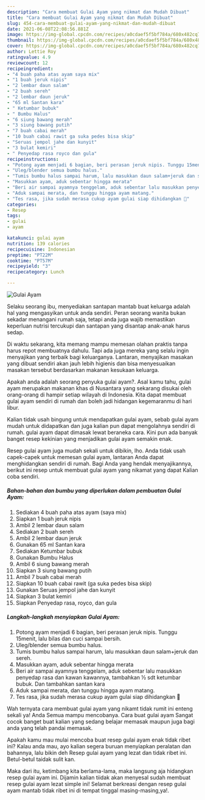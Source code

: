 ```yaml
---
description: "Cara membuat Gulai Ayam yang nikmat dan Mudah Dibuat"
title: "Cara membuat Gulai Ayam yang nikmat dan Mudah Dibuat"
slug: 454-cara-membuat-gulai-ayam-yang-nikmat-dan-mudah-dibuat
date: 2021-06-08T22:08:56.881Z
image: https://img-global.cpcdn.com/recipes/a0cdaef5f5bf784a/680x482cq70/gulai-ayam-foto-resep-utama.jpg
thumbnail: https://img-global.cpcdn.com/recipes/a0cdaef5f5bf784a/680x482cq70/gulai-ayam-foto-resep-utama.jpg
cover: https://img-global.cpcdn.com/recipes/a0cdaef5f5bf784a/680x482cq70/gulai-ayam-foto-resep-utama.jpg
author: Lettie Roy
ratingvalue: 4.9
reviewcount: 12
recipeingredient:
- "4 buah paha atas ayam saya mix"
- "1 buah jeruk nipis"
- "2 lembar daun salam"
- "2 buah sereh"
- "2 lembar daun jeruk"
- "65 ml Santan kara"
- " Ketumbar bubuk"
- " Bumbu Halus"
- "6 siung bawang merah"
- "3 siung bawang putih"
- "7 buah cabai merah"
- "10 buah cabai rawit ga suka pedes bisa skip"
- "Seruas jempol jahe dan kunyit"
- "3 bulat kemiri"
- " Penyedap rasa royco dan gula"
recipeinstructions:
- "Potong ayam menjadi 6 bagian, beri perasan jeruk nipis. Tunggu 15menit, lalu bilas dan cuci sampai bersih."
- "Uleg/blender semua bumbu halus."
- "Tumis bumbu halus sampai harum, lalu masukkan daun salam+jeruk dan sereh."
- "Masukkan ayam, aduk sebentar hingga merata"
- "Beri air sampai ayamnya tenggelam, aduk sebentar lalu masukkan penyedap rasa dan kawan kawannya, tambahkan ½ sdt ketumbar bubuk. Dan tambahkan santan kara"
- "Aduk sampai merata, dan tunggu hingga ayam matang."
- "Tes rasa, jika sudah merasa cukup ayam gulai siap dihidangkan 🥰"
categories:
- Resep
tags:
- gulai
- ayam

katakunci: gulai ayam 
nutrition: 139 calories
recipecuisine: Indonesian
preptime: "PT22M"
cooktime: "PT57M"
recipeyield: "3"
recipecategory: Lunch

---
```



![Gulai Ayam](https://img-global.cpcdn.com/recipes/a0cdaef5f5bf784a/680x482cq70/gulai-ayam-foto-resep-utama.jpg)

Selaku seorang ibu, menyediakan santapan mantab buat keluarga adalah hal yang mengasyikan untuk anda sendiri. Peran seorang  wanita bukan sekadar menangani rumah saja, tetapi anda juga wajib memastikan keperluan nutrisi tercukupi dan santapan yang disantap anak-anak harus sedap.

Di waktu  sekarang, kita memang mampu memesan olahan praktis tanpa harus repot membuatnya dahulu. Tapi ada juga mereka yang selalu ingin menyajikan yang terbaik bagi keluarganya. Lantaran, menyajikan masakan yang dibuat sendiri akan jauh lebih higienis dan bisa menyesuaikan masakan tersebut berdasarkan makanan kesukaan keluarga. 



Apakah anda adalah seorang penyuka gulai ayam?. Asal kamu tahu, gulai ayam merupakan makanan khas di Nusantara yang sekarang disukai oleh orang-orang di hampir setiap wilayah di Indonesia. Kita dapat membuat gulai ayam sendiri di rumah dan boleh jadi hidangan kegemaranmu di hari libur.

Kalian tidak usah bingung untuk mendapatkan gulai ayam, sebab gulai ayam mudah untuk didapatkan dan juga kalian pun dapat mengolahnya sendiri di rumah. gulai ayam dapat dimasak lewat beraneka cara. Kini pun ada banyak banget resep kekinian yang menjadikan gulai ayam semakin enak.

Resep gulai ayam juga mudah sekali untuk dibikin, lho. Anda tidak usah capek-capek untuk memesan gulai ayam, lantaran Anda dapat menghidangkan sendiri di rumah. Bagi Anda yang hendak menyajikannya, berikut ini resep untuk membuat gulai ayam yang nikamat yang dapat Kalian coba sendiri.

<!--inarticleads1-->

##### Bahan-bahan dan bumbu yang diperlukan dalam pembuatan Gulai Ayam:

1. Sediakan 4 buah paha atas ayam (saya mix)
1. Siapkan 1 buah jeruk nipis
1. Ambil 2 lembar daun salam
1. Sediakan 2 buah sereh
1. Ambil 2 lembar daun jeruk
1. Gunakan 65 ml Santan kara
1. Sediakan  Ketumbar bubuk
1. Gunakan  Bumbu Halus
1. Ambil 6 siung bawang merah
1. Siapkan 3 siung bawang putih
1. Ambil 7 buah cabai merah
1. Siapkan 10 buah cabai rawit (ga suka pedes bisa skip)
1. Gunakan Seruas jempol jahe dan kunyit
1. Siapkan 3 bulat kemiri
1. Siapkan  Penyedap rasa, royco, dan gula




<!--inarticleads2-->

##### Langkah-langkah menyiapkan Gulai Ayam:

1. Potong ayam menjadi 6 bagian, beri perasan jeruk nipis. Tunggu 15menit, lalu bilas dan cuci sampai bersih.
1. Uleg/blender semua bumbu halus.
1. Tumis bumbu halus sampai harum, lalu masukkan daun salam+jeruk dan sereh.
1. Masukkan ayam, aduk sebentar hingga merata
1. Beri air sampai ayamnya tenggelam, aduk sebentar lalu masukkan penyedap rasa dan kawan kawannya, tambahkan ½ sdt ketumbar bubuk. Dan tambahkan santan kara
1. Aduk sampai merata, dan tunggu hingga ayam matang.
1. Tes rasa, jika sudah merasa cukup ayam gulai siap dihidangkan 🥰




Wah ternyata cara membuat gulai ayam yang nikamt tidak rumit ini enteng sekali ya! Anda Semua mampu mencobanya. Cara buat gulai ayam Sangat cocok banget buat kalian yang sedang belajar memasak maupun juga bagi anda yang telah pandai memasak.

Apakah kamu mau mulai mencoba buat resep gulai ayam enak tidak ribet ini? Kalau anda mau, ayo kalian segera buruan menyiapkan peralatan dan bahannya, lalu bikin deh Resep gulai ayam yang lezat dan tidak ribet ini. Betul-betul taidak sulit kan. 

Maka dari itu, ketimbang kita berlama-lama, maka langsung aja hidangkan resep gulai ayam ini. Dijamin kalian tiidak akan menyesal sudah membuat resep gulai ayam lezat simple ini! Selamat berkreasi dengan resep gulai ayam mantab tidak ribet ini di tempat tinggal masing-masing,ya!.

